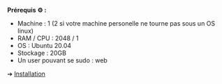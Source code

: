 **Prérequis ⚙️ :** 
- Machine : 1 (2 si votre machine personelle ne tourne pas sous un OS linux)
- RAM / CPU : 2048 / 1
- OS : Ubuntu 20.04
- Stockage : 20GB
- Un user pouvant se sudo : web

➔ [Installation](https://github.com/HyouKash/spacecrypto.me/blob/main/Documentation/Installation.md)
